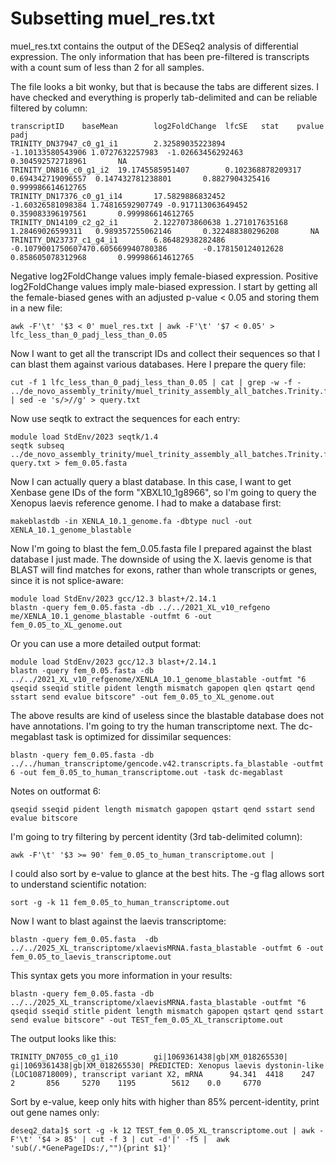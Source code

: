 # Subsetting muel_res.txt
muel_res.txt contains the output of the DESeq2 analysis of differential expression. The only information that has been pre-filtered is transcripts with a count sum of less than 2 for all samples.  

The file looks a bit wonky, but that is because the tabs are different sizes. I have checked and everything is properly tab-delimited and can be reliable filtered by column: 
```
transcriptID    baseMean        log2FoldChange  lfcSE   stat    pvalue  padj
TRINITY_DN37947_c0_g1_i1        2.32589035223894        -1.10133580543906 1.0727632257983  -1.02663456292463       0.304592572718961       NA
TRINITY_DN816_c0_g1_i2  19.1745585951407        0.102368878209317       0.694342719096557  0.147432781238801       0.8827904325416 0.999986614612765
TRINITY_DN17376_c0_g1_i14       17.5829886832452        -1.60326581098384 1.74816592907749 -0.917113063649452      0.359083396197561       0.999986614612765
TRINITY_DN14109_c2_g2_i1        2.1227073860638 1.271017635168  1.28469026599311   0.989357255062146       0.322488380296208       NA
TRINITY_DN23737_c1_g4_i1        6.86482938282486        -0.1079001750607470.605669940780386        -0.178150124012628      0.858605078312968       0.999986614612765
```
Negative log2FoldChange values imply female-biased expression. Positive log2FoldChange values imply male-biased expression. I start by getting all the female-biased genes with an adjusted p-value < 0.05 and storing them in a new file:
```
awk -F'\t' '$3 < 0' muel_res.txt | awk -F'\t' '$7 < 0.05' > lfc_less_than_0_padj_less_than_0.05
```
Now I want to get all the transcript IDs and collect their sequences so that I can blast them against various databases. Here I prepare the query file:
```
cut -f 1 lfc_less_than_0_padj_less_than_0.05 | cat | grep -w -f - ../de_novo_assembly_trinity/muel_trinity_assembly_all_batches.Trinity.fasta | sed -e 's/>//g' > query.txt
```
Now use seqtk to extract the sequences for each entry: 
```
module load StdEnv/2023 seqtk/1.4
seqtk subseq ../de_novo_assembly_trinity/muel_trinity_assembly_all_batches.Trinity.fasta query.txt > fem_0.05.fasta
```
Now I can actually query a blast database. In this case, I want to get Xenbase gene IDs of the form "XBXL10_1g8966", so I'm going to query the Xenopus laevis reference genome. I had to make a database first:
```
makeblastdb -in XENLA_10.1_genome.fa -dbtype nucl -out XENLA_10.1_genome_blastable
```
Now I'm going to blast the fem_0.05.fasta file I prepared against the blast database I just made. The downside of using the X. laevis genome is that BLAST will find matches for exons, rather than whole transcripts or genes, since it is not splice-aware:
```
module load StdEnv/2023 gcc/12.3 blast+/2.14.1
blastn -query fem_0.05.fasta -db ../../2021_XL_v10_refgeno
me/XENLA_10.1_genome_blastable -outfmt 6 -out fem_0.05_to_XL_genome.out
```
Or you can use a more detailed output format: 
```
module load StdEnv/2023 gcc/12.3 blast+/2.14.1
blastn -query fem_0.05.fasta -db ../../2021_XL_v10_refgenome/XENLA_10.1_genome_blastable -outfmt "6 qseqid sseqid stitle pident length mismatch gapopen qlen qstart qend sstart send evalue bitscore" -out fem_0.05_to_XL_genome.out
```
The above results are kind of useless since the blastable database does not have annotations. I'm going to try the human transcriptome next. The dc-megablast task is optimized for dissimilar sequences: 
```
blastn -query fem_0.05.fasta -db ../../human_transcriptome/gencode.v42.transcripts.fa_blastable -outfmt 6 -out fem_0.05_to_human_transcriptome.out -task dc-megablast
```
Notes on outformat 6:
```
qseqid sseqid pident length mismatch gapopen qstart qend sstart send evalue bitscore
```
I'm going to try filtering by percent identity (3rd tab-delimited column): 
```
awk -F'\t' '$3 >= 90' fem_0.05_to_human_transcriptome.out |
```
I could also sort by e-value to glance at the best hits. The -g flag allows sort to understand scientific notation: 
```
sort -g -k 11 fem_0.05_to_human_transcriptome.out
```
Now I want to blast against the laevis transcriptome: 
```
blastn -query fem_0.05.fasta  -db ../../2025_XL_transcriptome/xlaevisMRNA.fasta_blastable -outfmt 6 -out fem_0.05_to_laevis_transcriptome.out
```
This syntax gets you more information in your results: 
```
blastn -query fem_0.05.fasta -db ../../2025_XL_transcriptome/xlaevisMRNA.fasta_blastable -outfmt "6 qseqid sseqid stitle pident length mismatch gapopen qstart qend sstart send evalue bitscore" -out TEST_fem_0.05_XL_transcriptome.out
```
The output looks like this: 
```
TRINITY_DN7055_c0_g1_i10        gi|1069361438|gb|XM_018265530|      gi|1069361438|gb|XM_018265530| PREDICTED: Xenopus laevis dystonin-like (LOC108718009), transcript variant X2, mRNA      94.341  4418    247     2       856     5270    1195        5612    0.0     6770
```
Sort by e-value, keep only hits with higher than 85% percent-identity, print out gene names only:
```
deseq2_data]$ sort -g -k 12 TEST_fem_0.05_XL_transcriptome.out | awk -F'\t' '$4 > 85' | cut -f 3 | cut -d'|' -f5 |  awk 'sub(/.*GenePageIDs:/,""){print $1}'
```
